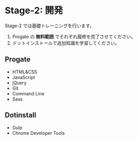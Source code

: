 # Stage-2: 開発

Stage-2 では基礎トレーニングを行います。

1. Progate の **無料範囲** でそれぞれ履修を完了させてください。
2. ドットインストールで追加知識を学習してください。

## Progate

- HTML&CSS
- JavaScript
- jQuery
- Git
- Command Line
- Sass

## Dotinstall

- Gulp
- Chrome Developer Tools